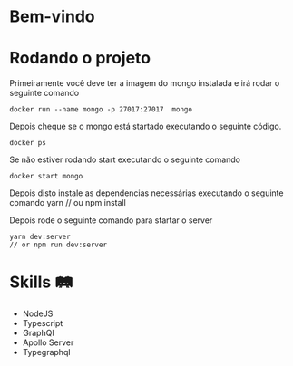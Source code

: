 # Bem-vindo

# Rodando o projeto

Primeiramente você deve ter a imagem do mongo instalada e irá rodar o seguinte comando

    docker run --name mongo -p 27017:27017  mongo
  
Depois cheque se o mongo está startado executando o seguinte código.

    docker ps 
  
Se não estiver rodando start executando o seguinte comando

    docker start mongo
  
Depois disto instale as dependencias necessárias executando o seguinte comando
    yarn
    // ou npm install 
  
Depois rode o seguinte comando para startar o server

    yarn dev:server
    // or npm run dev:server
  
# Skills 🛤 

- NodeJS
- Typescript
- GraphQl
- Apollo Server
- Typegraphql
